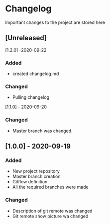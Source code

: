 # Changelog
Important changes to the project are stored here

## [Unreleased]
[1.2.0] -2020-09-22 
### Added
- created changelog.md

### Changed
- Pulling changelog

[1.1.0] - 2020-09-20

### Changed 

- Master branch was changed.

## [1.0.0] - 2020-09-19 
### Added
- New project repository
- Master branch creation
- Gitflow definition
- All the required branches were made 

### Changed 

- Description of git remote was changed
- Git remote show picture wa changed



